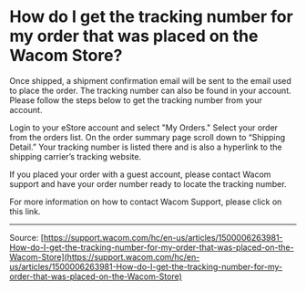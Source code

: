 # How do I get the tracking number for my order that was placed on the Wacom Store?

Once shipped, a shipment confirmation email will be sent to the email used to place the order. The tracking number can also be found in your account. Please follow the steps below to get the tracking number from your account.

Login to your eStore account and select "My Orders."
Select your order from the orders list.
On the order summary page scroll down to “Shipping Detail.”
Your tracking number is listed there and is also a hyperlink to the shipping carrier’s tracking website.



If you placed your order with a guest account, please contact Wacom support and have your order number ready to locate the tracking number.


For more information on how to contact Wacom Support, please click on this link.

---
Source: [https://support.wacom.com/hc/en-us/articles/1500006263981-How-do-I-get-the-tracking-number-for-my-order-that-was-placed-on-the-Wacom-Store](https://support.wacom.com/hc/en-us/articles/1500006263981-How-do-I-get-the-tracking-number-for-my-order-that-was-placed-on-the-Wacom-Store)
